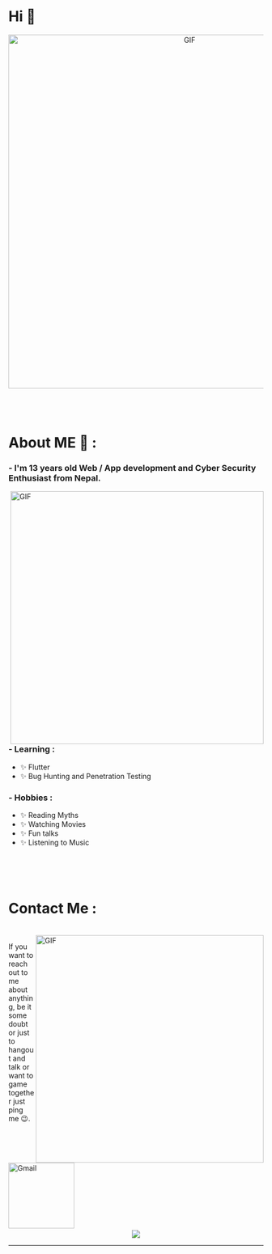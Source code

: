 # Hi 👋

<div align="center">
<img hight="300" width="700" alt="GIF" align="center" src="https://c.tenor.com/7v9H8fvLGRMAAAAC/anime-hi.gif">
</div>

</br>
</br>
</br>


# About ME 💬 :

### - I'm 13 years  old Web / App development and Cyber Security Enthusiast from Nepal.

<img hight="400" width="500" alt="GIF" align="right" src="https://raw.githubusercontent.com/Xx-Ashutosh-xX/Xx-Ashutosh-xX/master/assets/1936.gif">

### - Learning :
- ✨ Flutter
- ✨ Bug Hunting and Penetration Testing

### - Hobbies : 
- ✨ Reading Myths
- ✨ Watching Movies
- ✨ Fun talks
- ✨ Listening to Music

</br>
</br>
</br>




# Contact Me :

<p>
 </br>


<img hight="320" width="450" align="right" alt="GIF" src="https://25.media.tumblr.com/211344df6196eb84c741ad386c3249e2/tumblr_mjf6dkmxVb1r9xmvso1_400.gif">


If you want to reach out to me about anything, be it some doubt or just to hangout and talk or want to game together just ping me 😉. 

<a href="mailto:stutiupreti@itsnp.org">
 <img align="left" alt="Gmail" width="130" hight="100" src="https://github.com/Xx-Ashutosh-xX/Xx-Ashutosh-xX/blob/master/assets/icons/gmail.png" />
</a>
</br>
</br>
</br>
</a>
 </p>
 

</br>
</br>
</br>
</br>
</br>
</br>
</br>



<p align="center" >  
<img  src="https://github-readme-stats.vercel.app/api?username=thestuti&&show_icons=true&theme=radical"/>
  </a>
  </p>

*************
